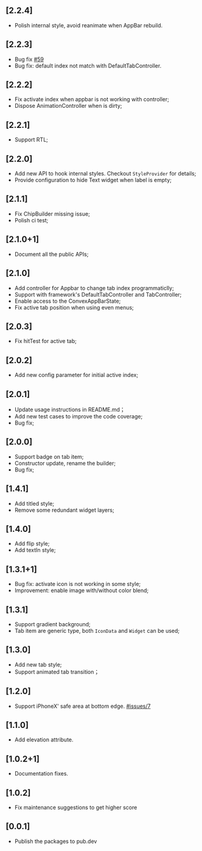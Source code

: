 ## [2.2.4]
* Polish internal style, avoid reanimate when AppBar rebuild.

## [2.2.3]

* Bug fix [#59](https://github.com/hacktons/convex_bottom_bar/issues/59)
* Bug fix: default index not match with DefaultTabController.

## [2.2.2]
* Fix activate index when appbar is not working with controller;
* Dispose AnimationController when is dirty;

## [2.2.1]
* Support RTL;

## [2.2.0]

* Add new API to hook internal styles. Checkout `StyleProvider` for details;
* Provide configuration to hide Text widget when label is empty;

## [2.1.1]

* Fix ChipBuilder missing issue;
* Polish ci test;

## [2.1.0+1]

* Document all the public APIs;
 
## [2.1.0]

* Add controller for Appbar to change tab index programmaticlly;
* Support with framework's DefaultTabController and TabController;
* Enable access to the ConvexAppBarState;
* Fix active tab position when using even menus;

## [2.0.3]

* Fix hitTest for active tab;

## [2.0.2]

* Add new config parameter for initial active index;

## [2.0.1]

* Update usage instructions in README.md；
* Add new test cases to improve the code coverage;
* Bug fix;

## [2.0.0]

* Support badge on tab item;
* Constructor update, rename the builder;
* Bug fix;

## [1.4.1]

* Add titled style;
* Remove some redundant widget layers;

## [1.4.0]

* Add flip style;
* Add textIn style;

## [1.3.1+1]

* Bug fix: activate icon is not working in some style;
* Improvement: enable image with/without color blend;
 
## [1.3.1]

* Support gradient background;
* Tab item are generic type, both `IconData` and `Widget` can be used;

## [1.3.0]

* Add new tab style;
* Support animated tab transition；

## [1.2.0]

* Support iPhoneX' safe area at bottom edge. [#issues/7](https://github.com/hacktons/convex_bottom_bar/issues/7)

## [1.1.0]

* Add elevation attribute.

## [1.0.2+1]

* Documentation fixes.

## [1.0.2]

* Fix maintenance suggestions to get higher score

## [0.0.1]

* Publish the packages to pub.dev

